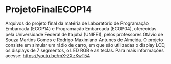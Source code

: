 # ProjetoFinalECOP14
Arquivos do projeto final da matéria de Laboratório de Programação Embarcada (ECOP14) e Programação Embarcada (ECOP04), oferecidas pela Universidade Federal de Itajubá (UNIFEI), pelos professores Otávio de Souza Martins Gomes e Rodrigo Maximiano Antunes de Almeida. O projeto consiste em simular um rádio de carro, em que são utilizadas o display LCD, os displays de 7 segmentos, o LED RGB e as teclas. Para mais informações acesse: https://youtu.be/mX-ZXzKwT54
